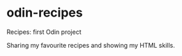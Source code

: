 # odin-recipes
Recipes: first Odin project

Sharing my favourite recipes and showing my HTML skills. 